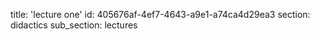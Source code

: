 title: 'lecture one'
id: 405676af-4ef7-4643-a9e1-a74ca4d29ea3
section: didactics
sub_section: lectures
